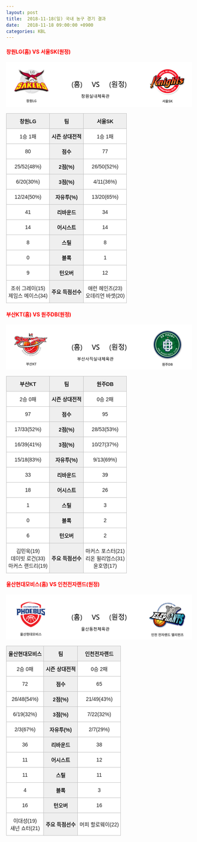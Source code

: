 ```yaml
---
layout: post
title:  2018-11-18(일) 국내 농구 경기 결과
date:   2018-11-18 09:00:00 +0900
categories: KBL
---
```


#### <span style="color:red"> 창원LG(홈) VS 서울SK(원정) </span>
![창원LG_서울SK.png](../images/kbl/match/창원LG_서울SK.png)

<style type="text/css">
.tg  {border-collapse:collapse;border-spacing:0;}
.tg td{font-family:Arial, sans-serif;font-size:14px;padding:10px 5px;border-style:solid;border-width:1px;overflow:hidden;word-break:normal;border-color:#c0c0c0;}
.tg th{font-family:Arial, sans-serif;font-size:14px;font-weight:normal;padding:10px 5px;border-style:solid;border-width:1px;overflow:hidden;word-break:normal;border-color:#c0c0c0;}
.tg .tg-dcpn{background-color:#ffffff;border-color:#c0c0c0;text-align:center;vertical-align:middle}
.tg .tg-txr3{background-color:#ffffff;border-color:#c0c0c0;text-align:center;vertical-align:middle}
.tg .tg-o8le{background-color:#efefef;border-color:#c0c0c0;text-align:center;vertical-align:middle}
.tg .tg-rr9t{font-weight:bold;background-color:#efefef;border-color:#c0c0c0;text-align:center;vertical-align:middle}
.tg .tg-wazi{background-color:#efefef;border-color:#c0c0c0;text-align:center;vertical-align:middle}
</style>

<table class="tg">
  <tr>
    <th class="tg-rr9t">창원LG</th>
    <th class="tg-rr9t">팀</th>
    <th class="tg-rr9t">서울SK</th>
  </tr>
  <tr>
    <td class="tg-dcpn">1승 1패</td>
    <td class="tg-rr9t">시즌 상대전적</td>
    <td class="tg-dcpn">1승 1패</td>
  </tr>
  <tr>
    <td class="tg-dcpn">80</td>
    <td class="tg-rr9t">점수</td>
    <td class="tg-dcpn">77</td>
  </tr>
  <tr>
    <td class="tg-dcpn">25/52(48%)</td>
    <td class="tg-rr9t">2점(%)</td>
    <td class="tg-dcpn">26/50(52%)</td>
  </tr>
  <tr>
    <td class="tg-dcpn">6/20(30%)</td>
    <td class="tg-rr9t">3점(%)</td>
    <td class="tg-dcpn">4/11(36%)</td>
  </tr>
  <tr>
    <td class="tg-dcpn">12/24(50%)</td>
    <td class="tg-rr9t">자유투(%)</td>
    <td class="tg-dcpn">13/20(65%)</td>
  </tr>
  <tr>
    <td class="tg-dcpn">41</td>
    <td class="tg-rr9t">리바운드</td>
    <td class="tg-dcpn">34</td>
  </tr>
  <tr>
    <td class="tg-dcpn">14</td>
    <td class="tg-rr9t">어시스트</td>
    <td class="tg-dcpn">14</td>
  </tr>
  <tr>
    <td class="tg-dcpn">8</td>
    <td class="tg-rr9t">스틸</td>
    <td class="tg-dcpn">8</td>
  </tr>
  <tr>
    <td class="tg-dcpn">0</td>
    <td class="tg-rr9t">블록</td>
    <td class="tg-dcpn">1</td>
  </tr>
  <tr>
    <td class="tg-dcpn">9</td>
    <td class="tg-rr9t">턴오버</td>
    <td class="tg-dcpn">12</td>
  </tr>
  <tr>
    <td class="tg-dcpn">조쉬 그레이(15)<br>제임스 메이스(34)</td>
    <td class="tg-rr9t">주요 득점선수</td>
    <td class="tg-dcpn">애런 헤인즈(23)<br>오데리언 바셋(20)</td>
  </tr>
</table>

#### <span style="color:red"> 부산KT(홈) VS 원주DB(원정) </span>
![부산KT_원주DB.png](../images/kbl/match/부산KT_원주DB.png)

<style type="text/css">
.tg  {border-collapse:collapse;border-spacing:0;}
.tg td{font-family:Arial, sans-serif;font-size:14px;padding:10px 5px;border-style:solid;border-width:1px;overflow:hidden;word-break:normal;border-color:#c0c0c0;}
.tg th{font-family:Arial, sans-serif;font-size:14px;font-weight:normal;padding:10px 5px;border-style:solid;border-width:1px;overflow:hidden;word-break:normal;border-color:#c0c0c0;}
.tg .tg-dcpn{background-color:#ffffff;border-color:#c0c0c0;text-align:center;vertical-align:middle}
.tg .tg-txr3{background-color:#ffffff;border-color:#c0c0c0;text-align:center;vertical-align:middle}
.tg .tg-o8le{background-color:#efefef;border-color:#c0c0c0;text-align:center;vertical-align:middle}
.tg .tg-rr9t{font-weight:bold;background-color:#efefef;border-color:#c0c0c0;text-align:center;vertical-align:middle}
.tg .tg-wazi{background-color:#efefef;border-color:#c0c0c0;text-align:center;vertical-align:middle}
</style>

<table class="tg">
  <tr>
    <th class="tg-rr9t">부산KT</th>
    <th class="tg-rr9t">팀</th>
    <th class="tg-rr9t">원주DB</th>
  </tr>
  <tr>
    <td class="tg-dcpn">2승 0패</td>
    <td class="tg-rr9t">시즌 상대전적</td>
    <td class="tg-dcpn">0승 2패</td>
  </tr>
  <tr>
    <td class="tg-dcpn">97</td>
    <td class="tg-rr9t">점수</td>
    <td class="tg-dcpn">95</td>
  </tr>
  <tr>
    <td class="tg-dcpn">17/33(52%)</td>
    <td class="tg-rr9t">2점(%)</td>
    <td class="tg-dcpn">28/53(53%)</td>
  </tr>
  <tr>
    <td class="tg-dcpn">16/39(41%)</td>
    <td class="tg-rr9t">3점(%)</td>
    <td class="tg-dcpn">10/27(37%)</td>
  </tr>
  <tr>
    <td class="tg-dcpn">15/18(83%)</td>
    <td class="tg-rr9t">자유투(%)</td>
    <td class="tg-dcpn">9/13(69%)</td>
  </tr>
  <tr>
    <td class="tg-dcpn">33</td>
    <td class="tg-rr9t">리바운드</td>
    <td class="tg-dcpn">39</td>
  </tr>
  <tr>
    <td class="tg-dcpn">18</td>
    <td class="tg-rr9t">어시스트</td>
    <td class="tg-dcpn">26</td>
  </tr>
  <tr>
    <td class="tg-dcpn">1</td>
    <td class="tg-rr9t">스틸</td>
    <td class="tg-dcpn">3</td>
  </tr>
  <tr>
    <td class="tg-dcpn">0</td>
    <td class="tg-rr9t">블록</td>
    <td class="tg-dcpn">2</td>
  </tr>
  <tr>
    <td class="tg-dcpn">6</td>
    <td class="tg-rr9t">턴오버</td>
    <td class="tg-dcpn">2</td>
  </tr>
  <tr>
    <td class="tg-dcpn">김민욱(19)<br>데이빗 로건(33)<br>마커스 랜드리(19)</td>
    <td class="tg-rr9t">주요 득점선수</td>
    <td class="tg-dcpn">마커스 포스터(21)<br>리온 윌리엄스(31)<br>윤호영(17)</td>
  </tr>
</table>

#### <span style="color:red"> 울산현대모비스(홈) VS 인천전자랜드(원정) </span>
![울산현대모비스_인천전자랜드.png](../images/kbl/match/울산현대모비스_인천전자랜드.png)

<style type="text/css">
.tg  {border-collapse:collapse;border-spacing:0;}
.tg td{font-family:Arial, sans-serif;font-size:14px;padding:10px 5px;border-style:solid;border-width:1px;overflow:hidden;word-break:normal;border-color:#c0c0c0;}
.tg th{font-family:Arial, sans-serif;font-size:14px;font-weight:normal;padding:10px 5px;border-style:solid;border-width:1px;overflow:hidden;word-break:normal;border-color:#c0c0c0;}
.tg .tg-dcpn{background-color:#ffffff;border-color:#c0c0c0;text-align:center;vertical-align:middle}
.tg .tg-txr3{background-color:#ffffff;border-color:#c0c0c0;text-align:center;vertical-align:middle}
.tg .tg-o8le{background-color:#efefef;border-color:#c0c0c0;text-align:center;vertical-align:middle}
.tg .tg-rr9t{font-weight:bold;background-color:#efefef;border-color:#c0c0c0;text-align:center;vertical-align:middle}
.tg .tg-wazi{background-color:#efefef;border-color:#c0c0c0;text-align:center;vertical-align:middle}
</style>

<table class="tg">
  <tr>
    <th class="tg-rr9t">울산현대모비스</th>
    <th class="tg-rr9t">팀</th>
    <th class="tg-rr9t">인천전자랜드</th>
  </tr>
  <tr>
    <td class="tg-dcpn">2승 0패</td>
    <td class="tg-rr9t">시즌 상대전적</td>
    <td class="tg-dcpn">0승 2패</td>
  </tr>
  <tr>
    <td class="tg-dcpn">72</td>
    <td class="tg-rr9t">점수</td>
    <td class="tg-dcpn">65</td>
  </tr>
  <tr>
    <td class="tg-dcpn">26/48(54%)</td>
    <td class="tg-rr9t">2점(%)</td>
    <td class="tg-dcpn">21/49(43%)</td>
  </tr>
  <tr>
    <td class="tg-dcpn">6/19(32%)</td>
    <td class="tg-rr9t">3점(%)</td>
    <td class="tg-dcpn">7/22(32%)</td>
  </tr>
  <tr>
    <td class="tg-dcpn">2/3(67%)</td>
    <td class="tg-rr9t">자유투(%)</td>
    <td class="tg-dcpn">2/7(29%)</td>
  </tr>
  <tr>
    <td class="tg-dcpn">36</td>
    <td class="tg-rr9t">리바운드</td>
    <td class="tg-dcpn">38</td>
  </tr>
  <tr>
    <td class="tg-dcpn">11</td>
    <td class="tg-rr9t">어시스트</td>
    <td class="tg-dcpn">12</td>
  </tr>
  <tr>
    <td class="tg-dcpn">11</td>
    <td class="tg-rr9t">스틸</td>
    <td class="tg-dcpn">11</td>
  </tr>
  <tr>
    <td class="tg-dcpn">4</td>
    <td class="tg-rr9t">블록</td>
    <td class="tg-dcpn">3</td>
  </tr>
  <tr>
    <td class="tg-dcpn">16</td>
    <td class="tg-rr9t">턴오버</td>
    <td class="tg-dcpn">16</td>
  </tr>
  <tr>
    <td class="tg-dcpn">이대성(19)<br>섀넌 쇼터(21)</td>
    <td class="tg-rr9t">주요 득점선수</td>
    <td class="tg-dcpn">머피 할로웨이(22)</td>
  </tr>
</table>

